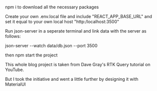 npm i to download all the necessary packages

Create your own .env.local file and include "REACT_APP_BASE_URL" and set it equal to your own local host "http:/localhost:3500"

Run json-server in a seperate terminal and link data with the server as follows:

json-server --watch data/db.json --port 3500

then npm start the project

This whole blog project is taken from Dave Gray's RTK Query tutorial on YouTube.

But I took the initiative and went a little further by designing it with MaterialUI
